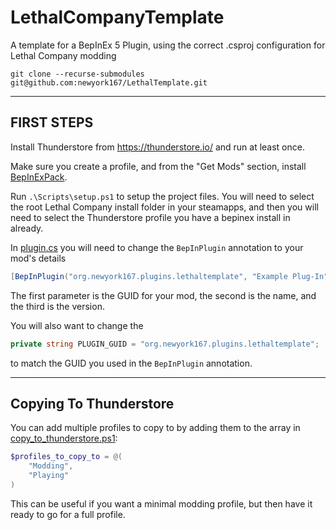 # LethalCompanyTemplate
A template for a BepInEx 5 Plugin, using the correct .csproj configuration for Lethal Company modding

`git clone --recurse-submodules git@github.com:newyork167/LethalTemplate.git`

---

## FIRST STEPS

Install Thunderstore from https://thunderstore.io/ and run at least once. 

Make sure you create a profile, and from the "Get Mods" section, install [BepInExPack](https://thunderstore.io/c/lethal-company/p/BepInEx/BepInExPack/). 

Run `.\Scripts\setup.ps1` to setup the project files. You will need to select the root Lethal Company install folder in your steamapps, and then you will need to select the Thunderstore profile you have a bepinex install in already.

In [plugin.cs](LethalCompanyTemplate/plugin.cs) you will need to change the `BepInPlugin` annotation to your mod's details

```csharp
[BepInPlugin("org.newyork167.plugins.lethaltemplate", "Example Plug-In", "1.0.0.0")]
```

The first parameter is the GUID for your mod, the second is the name, and the third is the version.

You will also want to change the 

```csharp
private string PLUGIN_GUID = "org.newyork167.plugins.lethaltemplate";
```

to match the GUID you used in the `BepInPlugin` annotation.

---

[//]: # (## Building)

## Copying To Thunderstore

You can add multiple profiles to copy to by adding them to the array in [copy_to_thunderstore.ps1](.\Scripts\copy_to_thunderstore.ps1):

```powershell
$profiles_to_copy_to = @(
    "Modding",
    "Playing"
)
```

This can be useful if you want a minimal modding profile, but then have it ready to go for a full profile.
